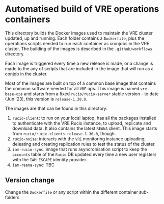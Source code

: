 # Automatised build of VRE operations containers 

This directory builds the Docker images used to maintain the VRE cluster updated, up and running. Each folder contains a `Dockerfile`, plus the operations scripts needed to run each container as cronjobs in the VRE cluster. 
The building of the images is described in the `.github/workflows` directory. 

Each image is triggered every time a new release is made, or a change is made to the any of scripts that are included in the image that will run as a conjob in the cluster. 

Most of the images are built on top of a common base image that contains the common software needed for all `VRE` ops. This image is named `vre-base-ops` and starts from a fixed `rucio/rucio-server` stable version - to date (Jun '23), this version is `release-1.30.0`.

The images are that can be found in this directory:

1. `rucio-client`: to run on your local laptop, has all the packages installed to authenticate with the VRE Rucio instance, to upload, replicate and download data. It also contains the latest `REANA` client. This image starts from `rucio/rucio-clients:release-1.30.0`, though.
2. `rucio-noise`: interacts with the `VRE` monitoring instance uploading, deleating and creating replication rules to test the status of the cluster. 
3. `iam-rucio-sync`: image that runs asyncronisation script to keep the `accounts` table of the `Rucio` DB updated every time a new user registers with the `IAM ESCAPE` identity provider. 
4. `iam-reana-sync`: TBC


## Version change

Change the `Dockerfile` or any script within the different container sub-folders.
